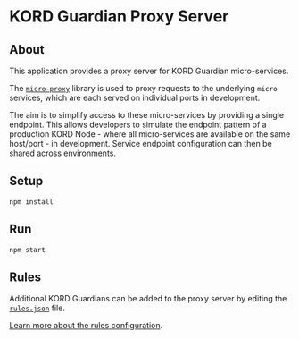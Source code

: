 # KORD Guardian Proxy Server

## About
This application provides a proxy server for KORD Guardian micro-services.

The [`micro-proxy`](https://github.com/zeit/micro-proxy) library is used to
proxy requests to the underlying `micro` services, which are each served on
individual ports in development.

The aim is to simplify access to these micro-services by providing a single
endpoint. This allows developers to simulate the endpoint pattern of a
production KORD Node - where all micro-services are available on the same
host/port - in development. Service endpoint configuration can then be shared
across environments.

## Setup
```
npm install
```

## Run
```
npm start
```

## Rules
Additional KORD Guardians can be added to the proxy server by editing the
[`rules.json`](rules.json) file.

[Learn more about the rules configuration](https://zeit.co/docs/features/path-aliases).

